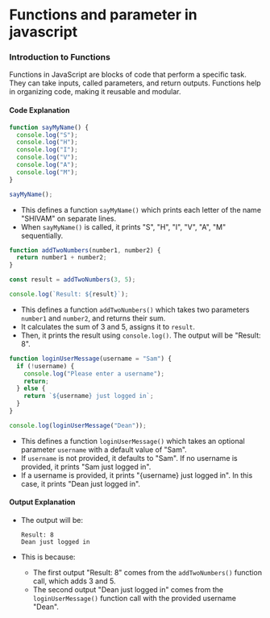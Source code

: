 # Functions and parameter in javascript

### Introduction to Functions

Functions in JavaScript are blocks of code that perform a specific task. They can take inputs, called parameters, and return outputs. Functions help in organizing code, making it reusable and modular.

#### Code Explanation

```javascript
function sayMyName() {
  console.log("S");
  console.log("H");
  console.log("I");
  console.log("V");
  console.log("A");
  console.log("M");
}

sayMyName();
```

- This defines a function `sayMyName()` which prints each letter of the name "SHIVAM" on separate lines.
- When `sayMyName()` is called, it prints "S", "H", "I", "V", "A", "M" sequentially.

```javascript
function addTwoNumbers(number1, number2) {
  return number1 + number2;
}

const result = addTwoNumbers(3, 5);

console.log(`Result: ${result}`);
```

- This defines a function `addTwoNumbers()` which takes two parameters `number1` and `number2`, and returns their sum.
- It calculates the sum of 3 and 5, assigns it to `result`.
- Then, it prints the result using `console.log()`. The output will be "Result: 8".

```javascript
function loginUserMessage(username = "Sam") {
  if (!username) {
    console.log("Please enter a username");
    return;
  } else {
    return `${username} just logged in`;
  }
}

console.log(loginUserMessage("Dean"));
```

- This defines a function `loginUserMessage()` which takes an optional parameter `username` with a default value of "Sam".
- If `username` is not provided, it defaults to "Sam". If no username is provided, it prints "Sam just logged in".
- If a username is provided, it prints "{username} just logged in". In this case, it prints "Dean just logged in".

#### Output Explanation

- The output will be:

  ```
  Result: 8
  Dean just logged in
  ```

- This is because:
  - The first output "Result: 8" comes from the `addTwoNumbers()` function call, which adds 3 and 5.
  - The second output "Dean just logged in" comes from the `loginUserMessage()` function call with the provided username "Dean".
